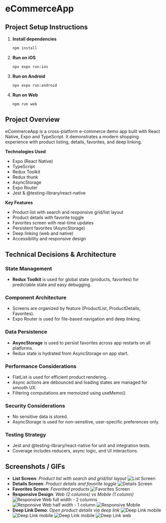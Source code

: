 # eCommerceApp

## Project Setup Instructions

1. **Install dependencies**
    ```sh
    npm install
    ```
2. **Run on iOS**
    ```sh
    npx expo run:ios
    ```
3. **Run on Android**
    ```sh
    npx expo run:android
    ```
4. **Run on Web**
    ```sh
    npm run web
    ```

## Project Overview

eCommerceApp is a cross-platform e-commerce demo app built with React Native, Expo and TypeScript. It demonstrates a modern shopping experience with product listing, details, favorites, and deep linking.

**Technologies Used**
- Expo (React Native)
- TypeScript
- Redux Toolkit
- Redux thunk
- AsyncStorage
- Expo Router
- Jest & @testing-library/react-native

**Key Features**
- Product list with search and responsive grid/list layout
- Product details with favorite toggle
- Favorites screen with real-time updates
- Persistent favorites (AsyncStorage)
- Deep linking (web and native)
- Accessibility and responsive design

## Technical Decisions & Architecture

### State Management
- **Redux Toolkit** is used for global state (products, favorites) for predictable state and easy debugging.

### Component Architecture
- Screens are organized by feature (ProductList, ProductDetails, Favorites).
- Expo Router is used for file-based navigation and deep linking.

### Data Persistence
- **AsyncStorage** is used to persist favorites across app restarts on all platforms.
- Redux state is hydrated from AsyncStorage on app start.

### Performance Considerations
- FlatList is used for efficient product rendering.
- Async actions are debounced and loading states are managed for smooth UX.
- Filtering computations are memoized using useMemo()

### Security Considerations
- No sensitive data is stored.
- AsyncStorage is used for non-sensitive, user-specific preferences only.

### Testing Strategy
- Jest and @testing-library/react-native for unit and integration tests.
- Coverage includes reducers, async logic, and UI interactions.

## Screenshots / GIFs

- **List Screen**: _Product list with search and grid/list layout_
   ![List Screen](./screenshots/list.png)
- **Details Screen**: _Product details and favorite toggle_
   ![Details Screen](./screenshots/details.png)
- **Favorites Screen**: _Favorited products_
   ![Favorites Screen](./screenshots/favorites.png)
- **Responsive Design**: _Web (2 columns) vs Mobile (1 column)_
   ![Responsive Web full width - 2 columns](./screenshots/web.png)
   ![Responsive Web half width - 1 column](./screenshots/web-low-width.png)
   ![Responsive Mobile](./screenshots/list.png)
- **Deep Link Demo**: _Open product details via deep link_
   ![Deep Link mobile](./screenshots/deeplink.gif)
   ![Deep Link mobile](./screenshots/deeplink1.gif)
   ![Deep Link mobile](./screenshots/deeplink2.gif)
   ![Deep Link web](./screenshots/deeplink-web.gif)
